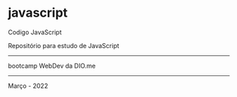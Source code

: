 # javascript
Codigo JavaScript

Repositório para estudo de JavaScript

********************************************************
bootcamp WebDev da DIO.me
********************************************************

Março - 2022
